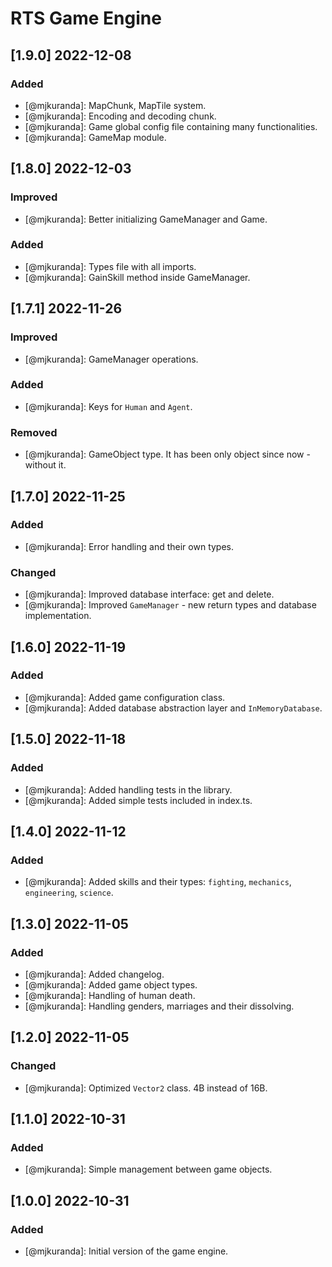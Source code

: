 # RTS Game Engine

## [1.9.0] 2022-12-08
### Added
- [@mjkuranda]: MapChunk, MapTile system.
- [@mjkuranda]: Encoding and decoding chunk.
- [@mjkuranda]: Game global config file containing many functionalities.
- [@mjkuranda]: GameMap module.

## [1.8.0] 2022-12-03
### Improved
- [@mjkuranda]: Better initializing GameManager and Game.

### Added
- [@mjkuranda]: Types file with all imports.
- [@mjkuranda]: GainSkill method inside GameManager.

## [1.7.1] 2022-11-26
### Improved
- [@mjkuranda]: GameManager operations.

### Added
- [@mjkuranda]: Keys for `Human` and `Agent`.

### Removed
- [@mjkuranda]: GameObject type. It has been only object since now - without it.

## [1.7.0] 2022-11-25
### Added
- [@mjkuranda]: Error handling and their own types.

### Changed
- [@mjkuranda]: Improved database interface: get and delete.
- [@mjkuranda]: Improved `GameManager` - new return types and database implementation.

## [1.6.0] 2022-11-19
### Added
- [@mjkuranda]: Added game configuration class.
- [@mjkuranda]: Added database abstraction layer and `InMemoryDatabase`.

## [1.5.0] 2022-11-18
### Added
- [@mjkuranda]: Added handling tests in the library.
- [@mjkuranda]: Added simple tests included in index.ts.

## [1.4.0] 2022-11-12
### Added
- [@mjkuranda]: Added skills and their types: `fighting`, `mechanics`, `engineering`, `science`.

## [1.3.0] 2022-11-05
### Added
- [@mjkuranda]: Added changelog.
- [@mjkuranda]: Added game object types.
- [@mjkuranda]: Handling of human death.
- [@mjkuranda]: Handling genders, marriages and their dissolving.

## [1.2.0] 2022-11-05
### Changed
- [@mjkuranda]: Optimized `Vector2` class. 4B instead of 16B.

## [1.1.0] 2022-10-31
### Added
- [@mjkuranda]: Simple management between game objects.

## [1.0.0] 2022-10-31
### Added
- [@mjkuranda]: Initial version of the game engine.